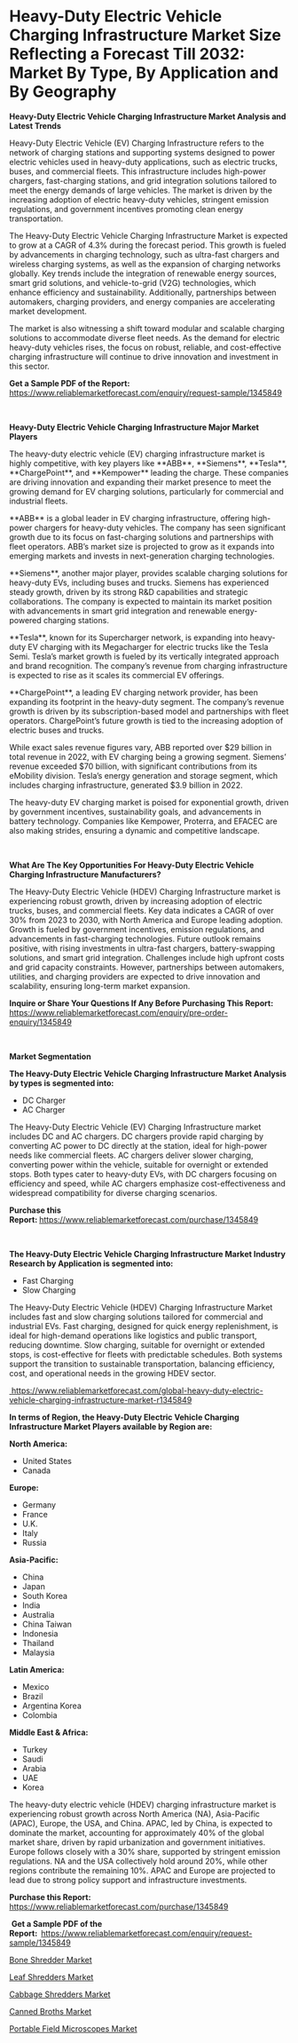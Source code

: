 <p><h1>Heavy-Duty Electric Vehicle Charging Infrastructure Market Size Reflecting a Forecast Till 2032: Market By Type, By Application and By Geography</h1></p><p><strong>Heavy-Duty Electric Vehicle Charging Infrastructure Market Analysis and Latest Trends</strong></p>
<p><p>Heavy-Duty Electric Vehicle (EV) Charging Infrastructure refers to the network of charging stations and supporting systems designed to power electric vehicles used in heavy-duty applications, such as electric trucks, buses, and commercial fleets. This infrastructure includes high-power chargers, fast-charging stations, and grid integration solutions tailored to meet the energy demands of large vehicles. The market is driven by the increasing adoption of electric heavy-duty vehicles, stringent emission regulations, and government incentives promoting clean energy transportation.</p><p>The Heavy-Duty Electric Vehicle Charging Infrastructure Market is expected to grow at a CAGR of 4.3% during the forecast period. This growth is fueled by advancements in charging technology, such as ultra-fast chargers and wireless charging systems, as well as the expansion of charging networks globally. Key trends include the integration of renewable energy sources, smart grid solutions, and vehicle-to-grid (V2G) technologies, which enhance efficiency and sustainability. Additionally, partnerships between automakers, charging providers, and energy companies are accelerating market development.</p><p>The market is also witnessing a shift toward modular and scalable charging solutions to accommodate diverse fleet needs. As the demand for electric heavy-duty vehicles rises, the focus on robust, reliable, and cost-effective charging infrastructure will continue to drive innovation and investment in this sector.</p></p>
<p><strong>Get a Sample PDF of the Report:&nbsp;</strong> <a href="https://www.reliablemarketforecast.com/enquiry/request-sample/1345849?utm_campaign=1950&utm_medium=2&utm_source=Github&utm_content=ia&utm_term=23012025&utm_id=heavy-duty-electric-vehicle-charging-infrastructure">https://www.reliablemarketforecast.com/enquiry/request-sample/1345849</a></p>
<p>&nbsp;</p>
<p><strong>Heavy-Duty Electric Vehicle Charging Infrastructure Major Market Players</strong></p>
<p><p>The heavy-duty electric vehicle (EV) charging infrastructure market is highly competitive, with key players like **ABB**, **Siemens**, **Tesla**, **ChargePoint**, and **Kempower** leading the charge. These companies are driving innovation and expanding their market presence to meet the growing demand for EV charging solutions, particularly for commercial and industrial fleets.</p><p>**ABB** is a global leader in EV charging infrastructure, offering high-power chargers for heavy-duty vehicles. The company has seen significant growth due to its focus on fast-charging solutions and partnerships with fleet operators. ABB’s market size is projected to grow as it expands into emerging markets and invests in next-generation charging technologies.</p><p>**Siemens**, another major player, provides scalable charging solutions for heavy-duty EVs, including buses and trucks. Siemens has experienced steady growth, driven by its strong R&D capabilities and strategic collaborations. The company is expected to maintain its market position with advancements in smart grid integration and renewable energy-powered charging stations.</p><p>**Tesla**, known for its Supercharger network, is expanding into heavy-duty EV charging with its Megacharger for electric trucks like the Tesla Semi. Tesla’s market growth is fueled by its vertically integrated approach and brand recognition. The company’s revenue from charging infrastructure is expected to rise as it scales its commercial EV offerings.</p><p>**ChargePoint**, a leading EV charging network provider, has been expanding its footprint in the heavy-duty segment. The company’s revenue growth is driven by its subscription-based model and partnerships with fleet operators. ChargePoint’s future growth is tied to the increasing adoption of electric buses and trucks.</p><p>While exact sales revenue figures vary, ABB reported over $29 billion in total revenue in 2022, with EV charging being a growing segment. Siemens’ revenue exceeded $70 billion, with significant contributions from its eMobility division. Tesla’s energy generation and storage segment, which includes charging infrastructure, generated $3.9 billion in 2022.</p><p>The heavy-duty EV charging market is poised for exponential growth, driven by government incentives, sustainability goals, and advancements in battery technology. Companies like Kempower, Proterra, and EFACEC are also making strides, ensuring a dynamic and competitive landscape.</p></p>
<p>&nbsp;</p>
<p><strong>What Are The Key Opportunities For Heavy-Duty Electric Vehicle Charging Infrastructure Manufacturers?</strong></p>
<p><p>The Heavy-Duty Electric Vehicle (HDEV) Charging Infrastructure market is experiencing robust growth, driven by increasing adoption of electric trucks, buses, and commercial fleets. Key data indicates a CAGR of over 30% from 2023 to 2030, with North America and Europe leading adoption. Growth is fueled by government incentives, emission regulations, and advancements in fast-charging technologies. Future outlook remains positive, with rising investments in ultra-fast chargers, battery-swapping solutions, and smart grid integration. Challenges include high upfront costs and grid capacity constraints. However, partnerships between automakers, utilities, and charging providers are expected to drive innovation and scalability, ensuring long-term market expansion.</p></p>
<p><strong>Inquire or Share Your Questions If Any Before Purchasing This Report:</strong> <a href="https://www.reliablemarketforecast.com/enquiry/pre-order-enquiry/1345849?utm_campaign=1950&utm_medium=2&utm_source=Github&utm_content=ia&utm_term=23012025&utm_id=heavy-duty-electric-vehicle-charging-infrastructure">https://www.reliablemarketforecast.com/enquiry/pre-order-enquiry/1345849</a></p>
<p>&nbsp;</p>
<p><strong>Market Segmentation</strong></p>
<p><strong>The Heavy-Duty Electric Vehicle Charging Infrastructure Market Analysis by types is segmented into:</strong></p>
<p><ul><li>DC Charger</li><li>AC Charger</li></ul></p>
<p><p>The Heavy-Duty Electric Vehicle (EV) Charging Infrastructure market includes DC and AC chargers. DC chargers provide rapid charging by converting AC power to DC directly at the station, ideal for high-power needs like commercial fleets. AC chargers deliver slower charging, converting power within the vehicle, suitable for overnight or extended stops. Both types cater to heavy-duty EVs, with DC chargers focusing on efficiency and speed, while AC chargers emphasize cost-effectiveness and widespread compatibility for diverse charging scenarios.</p></p>
<p><strong>Purchase this Report:&nbsp;</strong><a href="https://www.reliablemarketforecast.com/purchase/1345849?utm_campaign=1950&utm_medium=2&utm_source=Github&utm_content=ia&utm_term=23012025&utm_id=heavy-duty-electric-vehicle-charging-infrastructure">https://www.reliablemarketforecast.com/purchase/1345849</a></p>
<p>&nbsp;</p>
<p><strong>The Heavy-Duty Electric Vehicle Charging Infrastructure Market Industry Research by Application is segmented into:</strong></p>
<p><ul><li>Fast Charging</li><li>Slow Charging</li></ul></p>
<p><p>The Heavy-Duty Electric Vehicle (HDEV) Charging Infrastructure Market includes fast and slow charging solutions tailored for commercial and industrial EVs. Fast charging, designed for quick energy replenishment, is ideal for high-demand operations like logistics and public transport, reducing downtime. Slow charging, suitable for overnight or extended stops, is cost-effective for fleets with predictable schedules. Both systems support the transition to sustainable transportation, balancing efficiency, cost, and operational needs in the growing HDEV sector.</p></p>
<p><a href="https://www.reliablemarketforecast.com/global-heavy-duty-electric-vehicle-charging-infrastructure-market-r1345849?utm_campaign=1950&utm_medium=2&utm_source=Github&utm_content=ia&utm_term=23012025&utm_id=heavy-duty-electric-vehicle-charging-infrastructure">&nbsp;https://www.reliablemarketforecast.com/global-heavy-duty-electric-vehicle-charging-infrastructure-market-r1345849</a></p>
<p><strong>In terms of Region, the Heavy-Duty Electric Vehicle Charging Infrastructure Market Players available by Region are:</strong></p>
<p>
    <p> <strong> North America: </strong>
        <ul>
            <li>United States</li>
            <li>Canada</li>
        </ul>
        </p> 
    <p> <strong> Europe: </strong>
        <ul>
            <li>Germany</li>
            <li>France</li>
            <li>U.K.</li>
            <li>Italy</li>
            <li>Russia</li>
        </ul>
        </p> 
    <p> <strong> Asia-Pacific: </strong>
        <ul>
            <li>China</li>
            <li>Japan</li>
            <li>South Korea</li>
            <li>India</li>
            <li>Australia</li>
            <li>China Taiwan</li>
            <li>Indonesia</li>
            <li>Thailand</li>
            <li>Malaysia</li>
        </ul>
        </p> 
    <p> <strong> Latin America: </strong>
        <ul>
            <li>Mexico</li>
            <li>Brazil</li>
            <li>Argentina Korea</li>
            <li>Colombia</li>
        </ul>
        </p> 
    <p> <strong> Middle East & Africa: </strong>
        <ul>
            <li>Turkey</li>
            <li>Saudi</li>
            <li>Arabia</li>
            <li>UAE</li>
            <li>Korea</li>
        </ul>
    </p>
    </p>
<p><p>The heavy-duty electric vehicle (HDEV) charging infrastructure market is experiencing robust growth across North America (NA), Asia-Pacific (APAC), Europe, the USA, and China. APAC, led by China, is expected to dominate the market, accounting for approximately 40% of the global market share, driven by rapid urbanization and government initiatives. Europe follows closely with a 30% share, supported by stringent emission regulations. NA and the USA collectively hold around 20%, while other regions contribute the remaining 10%. APAC and Europe are projected to lead due to strong policy support and infrastructure investments.</p></p>
<p><strong>Purchase this Report: </strong><a href="https://www.reliablemarketforecast.com/purchase/1345849?utm_campaign=1950&utm_medium=2&utm_source=Github&utm_content=ia&utm_term=23012025&utm_id=heavy-duty-electric-vehicle-charging-infrastructure">https://www.reliablemarketforecast.com/purchase/1345849</a></p>
<p>&nbsp;<strong>Get a Sample PDF of the Report:&nbsp;&nbsp;</strong><a href="https://www.reliablemarketforecast.com/enquiry/request-sample/1345849?utm_campaign=1950&utm_medium=2&utm_source=Github&utm_content=ia&utm_term=23012025&utm_id=heavy-duty-electric-vehicle-charging-infrastructure">https://www.reliablemarketforecast.com/enquiry/request-sample/1345849</a></p>
<p><strong></strong></p>
<p><p><a href="https://www.linkedin.com/pulse/bone-shredder-market-demand-forecast-41-cagr-growth-from-xeoqe?utm_campaign=1950&utm_medium=2&utm_source=Github&utm_content=ia&utm_term=23012025&utm_id=heavy-duty-electric-vehicle-charging-infrastructure">Bone Shredder Market</a></p><p><a href="https://www.linkedin.com/pulse/synopsis-global-leaf-shredders-market-trend-its-rapid-growth-69-ebwqf?utm_campaign=1950&utm_medium=2&utm_source=Github&utm_content=ia&utm_term=23012025&utm_id=heavy-duty-electric-vehicle-charging-infrastructure">Leaf Shredders Market</a></p><p><a href="https://www.linkedin.com/pulse/cabbage-shredders-market-analysis-trends-revenue-growth-estimated-wtjdf?utm_campaign=1950&utm_medium=2&utm_source=Github&utm_content=ia&utm_term=23012025&utm_id=heavy-duty-electric-vehicle-charging-infrastructure">Cabbage Shredders Market</a></p><p><a href="https://www.linkedin.com/pulse/detailed-report-thesize-dynamics-expected-growth-64-cagrof-jg8sf?utm_campaign=1950&utm_medium=2&utm_source=Github&utm_content=ia&utm_term=23012025&utm_id=heavy-duty-electric-vehicle-charging-infrastructure">Canned Broths Market</a></p><p><a href="https://www.linkedin.com/pulse/portable-field-microscopes-market-trends-projected-cagr-115-rkmlf?utm_campaign=1950&utm_medium=2&utm_source=Github&utm_content=ia&utm_term=23012025&utm_id=heavy-duty-electric-vehicle-charging-infrastructure">Portable Field Microscopes Market</a></p></p>